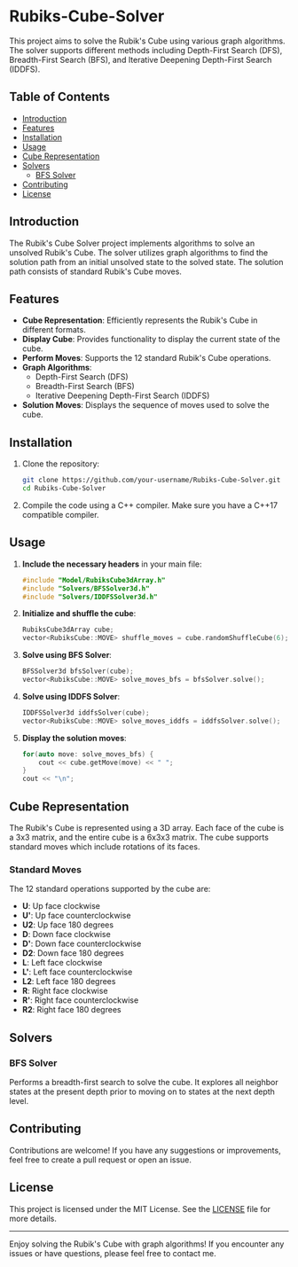 # Rubiks-Cube-Solver

This project aims to solve the Rubik's Cube using various graph algorithms. The solver supports different methods including Depth-First Search (DFS), Breadth-First Search (BFS), and Iterative Deepening Depth-First Search (IDDFS).

## Table of Contents

- [Introduction](#introduction)
- [Features](#features)
- [Installation](#installation)
- [Usage](#usage)
- [Cube Representation](#cube-representation)
- [Solvers](#solvers)
  - [BFS Solver](#bfs-solver)
- [Contributing](#contributing)
- [License](#license)

## Introduction

The Rubik's Cube Solver project implements algorithms to solve an unsolved Rubik's Cube. The solver utilizes graph algorithms to find the solution path from an initial unsolved state to the solved state. The solution path consists of standard Rubik's Cube moves.

## Features

- **Cube Representation**: Efficiently represents the Rubik's Cube in different formats.
- **Display Cube**: Provides functionality to display the current state of the cube.
- **Perform Moves**: Supports the 12 standard Rubik's Cube operations.
- **Graph Algorithms**:
  - Depth-First Search (DFS)
  - Breadth-First Search (BFS)
  - Iterative Deepening Depth-First Search (IDDFS)
- **Solution Moves**: Displays the sequence of moves used to solve the cube.

## Installation

1. Clone the repository:
   ```sh
   git clone https://github.com/your-username/Rubiks-Cube-Solver.git
   cd Rubiks-Cube-Solver
   ```

2. Compile the code using a C++ compiler. Make sure you have a C++17 compatible compiler.

## Usage

1. **Include the necessary headers** in your main file:

   ```cpp
   #include "Model/RubiksCube3dArray.h"
   #include "Solvers/BFSSolver3d.h"
   #include "Solvers/IDDFSSolver3d.h"
   ```

2. **Initialize and shuffle the cube**:

   ```cpp
   RubiksCube3dArray cube;
   vector<RubiksCube::MOVE> shuffle_moves = cube.randomShuffleCube(6);
   ```

3. **Solve using BFS Solver**:

   ```cpp
   BFSSolver3d bfsSolver(cube);
   vector<RubiksCube::MOVE> solve_moves_bfs = bfsSolver.solve();
   ```

4. **Solve using IDDFS Solver**:

   ```cpp
   IDDFSSolver3d iddfsSolver(cube);
   vector<RubiksCube::MOVE> solve_moves_iddfs = iddfsSolver.solve();
   ```

5. **Display the solution moves**:

   ```cpp
   for(auto move: solve_moves_bfs) {
       cout << cube.getMove(move) << " ";
   }
   cout << "\n";
   ```

## Cube Representation

The Rubik's Cube is represented using a 3D array. Each face of the cube is a 3x3 matrix, and the entire cube is a 6x3x3 matrix. The cube supports standard moves which include rotations of its faces.

### Standard Moves

The 12 standard operations supported by the cube are:

- **U**: Up face clockwise
- **U'**: Up face counterclockwise
- **U2**: Up face 180 degrees
- **D**: Down face clockwise
- **D'**: Down face counterclockwise
- **D2**: Down face 180 degrees
- **L**: Left face clockwise
- **L'**: Left face counterclockwise
- **L2**: Left face 180 degrees
- **R**: Right face clockwise
- **R'**: Right face counterclockwise
- **R2**: Right face 180 degrees

## Solvers



### BFS Solver

Performs a breadth-first search to solve the cube. It explores all neighbor states at the present depth prior to moving on to states at the next depth level.


## Contributing

Contributions are welcome! If you have any suggestions or improvements, feel free to create a pull request or open an issue.

## License

This project is licensed under the MIT License. See the [LICENSE](LICENSE) file for more details.

---

Enjoy solving the Rubik's Cube with graph algorithms! If you encounter any issues or have questions, please feel free to contact me.
